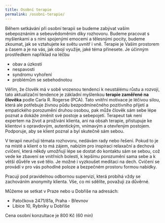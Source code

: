 ```yaml
---
title: Osobní terapie
permalink: /osobni-terapie/
---
```


Během setkávání při osobní terapii se budeme zabývat vaším sebepoznáním a sebeuvědoměním díky rozhovoru. Budeme pracovat s myšlenkami a s nimi spojenými emocemi a tělesnými pocity, budeme zkoumat, jak se vztahujete ke světu uvnitř i vně. Terapie je Vaším prostorem a časem a je na vás, jak obojí využije, jaké téma přinesete. Je účinným prostředkem například na léčbu
 - obav a úzkostí
 - nespavosti
 - syndromu vyhoření
 - problémům se sebehodnotou

Věřím, že člověk má v sobě vrozenou tendenci k neustálému růstu a rozvoji, tato aktualizační tendence je základní myšlenkou **terapie zaměřené na člověka** podle Carla R. Rogerse (PCA). Tato vnitřní motivace je léčivou silou, která ale potřebuje živnou půdu bezpodmínečného pozitivního přijetí a empatického porozumění druhou osobou, pak může člověk sám sebe lépe poznat a dokáže změnit své postoje a sebepojetí. Terapeut tak není expertem na život a prožívání klienta, ani na obsah terapie, přistupuje ke klientovi s opravdovým, autentickým, vnímavým a otevřeným postojem. Podporuje, aby se klient poznal a byl skutečně sám sebou.

V terapii neurčuji témata rozhovoru, nedávám rady nebo řešení. Pokud to je na místě a klient o to má zájem, nabízím pro inspiraci relaxační a dechová cvičení, která někdy umožňují lépe se dostat do kontaktu sám se sebou, což vede ke zbavení se vnitřních bolestí, k lepšímu porozumění sama sebe a k větší důvěře ve své tělo. Je možné i vyzkoušet meditaci na dech. Cvičení se provádí v pro vás pohodlné poloze a bezpečném prostoru formou nabídky.

Pracuji pod pravidelnou odbornou supervizí, která probíhá vždy se zachováním anonymity klienta. Vše, co mi sdělíte, považuji za důvěrné.

Můžeme se setkat v Praze nebo u Dobříše na adresách:
- Patočkova 2471/81a, Praha - Břevnov
- Libice 10, Rybníky u Dobříše
    

Cena osobní konzultace je 800 Kč (60 min)

    

